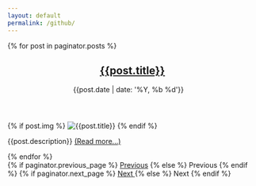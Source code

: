 ```yaml
---
layout: default
permalink: /github/
---
```


{% for post in paginator.posts %}
<article class="main-article">
  <div class="wrap-content">
    <header class="header-article">
      <h2 class="title-article"><a href="{{post.url | prepend: site.baseurl}}">{{post.title}}</a></h2>
      <div class="post-date"><span>{{post.date | date: '%Y, %b %d'}}&nbsp;&nbsp;&nbsp;&nbsp;</span></div>
    </header>
    {% if post.img %}
       <img class="post-image" src={{ "/assets/img/" | prepend: site.baseurl | append: post.img }} alt="{{post.title}}">
    {% endif %}
    <p>{{post.description}} <a class="more" href="{{post.url | prepend: site.baseurl}}">(Read more...)</a></p>
  </div>
</article>
{% endfor %}

<div class="pagination">
  {% if paginator.previous_page %}
    <a href="{{ paginator.previous_page_path | prepend: site.baseurl | replace: '//', '/' }}" class="previous"><i class="fa fa-chevron-left" aria-hidden="true"></i> Previous</a>
  {% else %}
    <span class="previous"><i class="fa fa-chevron-left" aria-hidden="true"></i> Previous</span>
  {% endif %}
  {% if paginator.next_page %}
    <a href="{{ paginator.next_page_path | prepend: site.baseurl | replace: '//', '/' }}" class="next">Next <i class="fa fa-chevron-right" aria-hidden="true"></i></a>
  {% else %}
    <span class="next ">Next <i class="fa fa-chevron-right" aria-hidden="true"></i></span>
  {% endif %}
</div>
